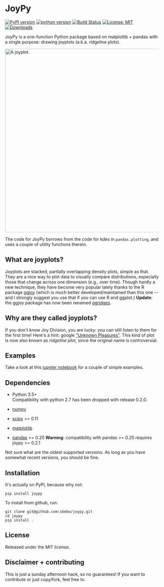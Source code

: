 # JoyPy

[![PyPI version](https://badge.fury.io/py/joypy.svg)](https://badge.fury.io/py/joypy) [![python version](https://img.shields.io/badge/python-3.5+-blue.svg)](https://www.python.org/download/releases/3.5.0/)  [![Build Status](https://travis-ci.org/sbebo/joypy.svg?branch=master)](https://travis-ci.org/sbebo/joypy) [![License: MIT](https://img.shields.io/badge/License-MIT-yellow.svg)](https://opensource.org/licenses/MIT) [![Downloads](https://pepy.tech/badge/joypy)](https://pepy.tech/project/joypy)


JoyPy is a one-function Python package based on matplotlib + pandas with a single purpose: drawing joyplots (a.k.a. ridgeline plots).

<img src="temperatures.png" width="600" alt="A joyplot.">

The code for JoyPy borrows from the code for kdes in `pandas.plotting`, and uses a couple
of utility functions therein.

What are joyplots?
---
Joyplots are stacked, partially overlapping density plots, simple as that. They are a nice way to plot data
to visually compare distributions, especially those that change across one dimension (e.g., over time).
Though hardly a new technique, they have become very popular lately thanks to the R package [ggjoy](https://github.com/clauswilke/ggjoy) 
(which is much better developed/maintained than this one -- and I strongly suggest you use that if you can use R and ggplot.)
**Update**: the ggjoy package has now been renamed [ggridges](https://github.com/clauswilke/ggridges).

Why are they called joyplots?
---
If you don't know Joy Division, you are lucky: you can still listen to them for the first time!
Here's a hint: google ["Unknown Pleasures"](https://www.youtube.com/watch?v=ncJ8FCvCofw).
This kind of plot is now also known as *ridgeline plot*, since the original name is controversial. 

Examples
--------

Take a look at this [jupyter notebook](Joyplot.ipynb) for a couple of simple examples. 

Dependencies
------------

- Python 3.5+  
Compatibility with python 2.7 has been dropped with release 0.2.0.

- [numpy](http://www.numpy.org/)
- [scipy](http://www.scipy.org/) >= 0.11
- [matplotlib](http://matplotlib.org/)
- [pandas](http://pandas.pydata.org/) >= 0.20  **Warning**: compatibility with pandas >= 0.25 requires joypy >= 0.2.1


Not sure what are the oldest supported versions. 
As long as you have somewhat recent versions, you should be fine.

Installation
------

It's actually on PyPI, because why not:
    
    pip install joypy

To install from github, run:

    git clone git@github.com:sbebo/joypy.git
    cd joypy
    pip install .

License
-------

Released under the MIT license.

Disclaimer + contributing
-----

This is just a sunday afternoon hack, so no guarantees! If you want to contribute or just copy/fork, feel free to. 
